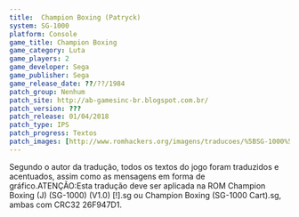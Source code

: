 ```yaml
---
title:  Champion Boxing (Patryck)
system: SG-1000
platform: Console
game_title: Champion Boxing
game_category: Luta
game_players: 2
game_developer: Sega
game_publisher: Sega
game_release_date: ??/??/1984
patch_group: Nenhum
patch_site: http://ab-gamesinc-br.blogspot.com.br/
patch_version: ???
patch_release: 01/04/2018
patch_type: IPS
patch_progress: Textos
patch_images: [http://www.romhackers.org/imagens/traducoes/%5BSG-1000%5D%20Champion%20Boxing%20-%20Patryck%20-%201.png,http://www.romhackers.org/imagens/traducoes/%5BSG-1000%5D%20Champion%20Boxing%20-%20Patryck%20-%202.png,http://www.romhackers.org/imagens/traducoes/%5BSG-1000%5D%20Champion%20Boxing%20-%20Patryck%20-%203.png]
---
```

Segundo o autor da tradução, todos os textos do jogo foram traduzidos e acentuados, assim como as mensagens em forma de gráfico.ATENÇÃO:Esta tradução deve ser aplicada na ROM Champion Boxing (J) (SG-1000) (V1.0) [!].sg ou Champion Boxing (SG-1000 Cart).sg, ambas com CRC32 26F947D1.